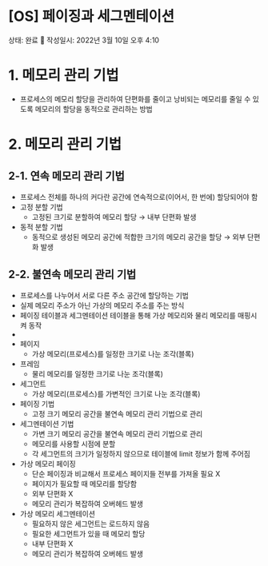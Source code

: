 # [OS] 페이징과 세그멘테이션

상태: 완료 🙌
작성일시: 2022년 3월 10일 오후 4:10

# 1. 메모리 관리 기법

- 프로세스의 메모리 할당을 관리하여 단편화를 줄이고 낭비되는 메모리를 줄일 수 있도록 메모리의 할당을 동적으로 관리하는 방법

# 2. 메모리 관리 기법

## 2-1. 연속 메모리 관리 기법

- 프로세스 전체를 하나의 커다란 공간에 연속적으로(이어서, 한 번에) 할당되어야 함
- 고정 분할 기법
    - 고정된 크기로 분할하여 메모리 할당 → 내부 단편화 발생
- 동적 분할 기법
    - 동적으로 생성된 메모리 공간에 적합한 크기의 메모리 공간을 할당 → 외부 단편화 발생

## 2-2. 불연속 메모리 관리 기법

- 프로세스를 나누어서 서로 다른 주소 공간에 할당하는 기법
- 실제 메모리 주소가 아닌 가상의 메모리 주소를 주는 방식
- 페이징 테이블과 세그멘테이션 테이블을 통해 가상 메모리와 물리 메모리를 매핑시켜 동작
- 
- 페이지
    - 가상 메모리(프로세스)를 일정한 크기로 나눈 조각(블록)
- 프레임
    - 물리 메모리를 일정한 크기로 나눈 조각(블록)
- 세그먼트
    - 가상 메모리(프로세스)를 가변적인 크기로 나눈 조각(블록)
- 페이징 기법
    - 고정 크기 메모리 공간을 불연속 메모리 관리 기법으로 관리
- 세그멘테이션 기법
    - 가변 크기 메모리 공간을 불연속 메모리 관리 기법으로 관리
    - 메모리를 사용할 시점에 분할
    - 각 세그먼트의 크기가 일정하지 않으므로 테이블에 limit 정보가 함께 주어짐
- 가상 메모리 페이징
    - 단순 페이징과 비교해서 프로세스 페이지들 전부를 가져올 필요 X
    - 페이지가 필요할 때 메모리를 할당함
    - 외부 단편화 X
    - 메모리 관리가 복잡하여 오버헤드 발생
- 가상 메모리 세그멘테이션
    - 필요하지 않은 세그먼트는 로드하지 않음
    - 필요한 세그먼트가 있을 때 메모리 할당
    - 내부 단편화  X
    - 메모리 관리가 복잡하여 오버헤드 발생